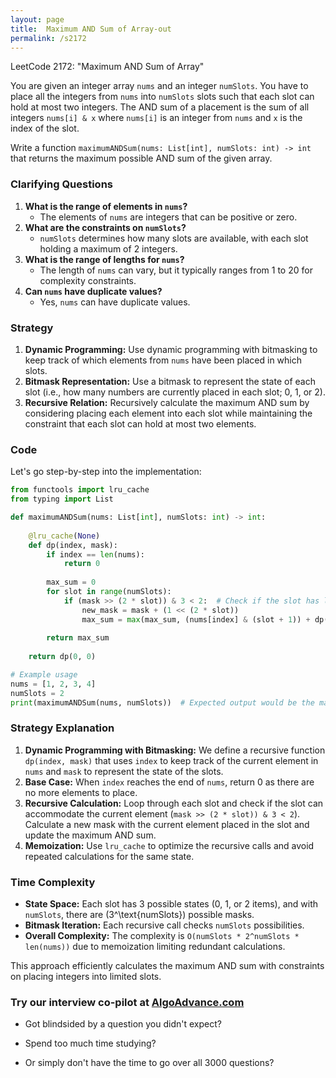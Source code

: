 ```yaml
---
layout: page
title:  Maximum AND Sum of Array-out
permalink: /s2172
---
```

LeetCode 2172: "Maximum AND Sum of Array"

You are given an integer array `nums` and an integer `numSlots`. You have to place all the integers from `nums` into `numSlots` slots such that each slot can hold at most two integers. The AND sum of a placement is the sum of all integers `nums[i] & x` where `nums[i]` is an integer from `nums` and `x` is the index of the slot. 

Write a function `maximumANDSum(nums: List[int], numSlots: int) -> int` that returns the maximum possible AND sum of the given array.

### Clarifying Questions
1. **What is the range of elements in `nums`?**
   - The elements of `nums` are integers that can be positive or zero.
2. **What are the constraints on `numSlots`?**
   - `numSlots` determines how many slots are available, with each slot holding a maximum of 2 integers.
3. **What is the range of lengths for `nums`?**
   - The length of `nums` can vary, but it typically ranges from 1 to 20 for complexity constraints.
4. **Can `nums` have duplicate values?**
   - Yes, `nums` can have duplicate values.

### Strategy
1. **Dynamic Programming:** Use dynamic programming with bitmasking to keep track of which elements from `nums` have been placed in which slots.
2. **Bitmask Representation:** Use a bitmask to represent the state of each slot (i.e., how many numbers are currently placed in each slot; 0, 1, or 2).
3. **Recursive Relation:** Recursively calculate the maximum AND sum by considering placing each element into each slot while maintaining the constraint that each slot can hold at most two elements.

### Code
Let's go step-by-step into the implementation:

```python
from functools import lru_cache
from typing import List

def maximumANDSum(nums: List[int], numSlots: int) -> int:
    
    @lru_cache(None)
    def dp(index, mask):
        if index == len(nums):
            return 0
        
        max_sum = 0
        for slot in range(numSlots):
            if (mask >> (2 * slot)) & 3 < 2:  # Check if the slot has less than 2 items
                new_mask = mask + (1 << (2 * slot))
                max_sum = max(max_sum, (nums[index] & (slot + 1)) + dp(index + 1, new_mask))
        
        return max_sum
    
    return dp(0, 0)

# Example usage
nums = [1, 2, 3, 4]
numSlots = 2
print(maximumANDSum(nums, numSlots))  # Expected output would be the maximum AND sum possible
```

### Strategy Explanation
1. **Dynamic Programming with Bitmasking:** We define a recursive function `dp(index, mask)` that uses `index` to keep track of the current element in `nums` and `mask` to represent the state of the slots.
2. **Base Case:** When `index` reaches the end of `nums`, return 0 as there are no more elements to place.
3. **Recursive Calculation:** Loop through each slot and check if the slot can accommodate the current element (`mask >> (2 * slot)) & 3 < 2`). Calculate a new mask with the current element placed in the slot and update the maximum AND sum.
4. **Memoization:** Use `lru_cache` to optimize the recursive calls and avoid repeated calculations for the same state.

### Time Complexity
- **State Space:** Each slot has 3 possible states (0, 1, or 2 items), and with `numSlots`, there are \(3^\text{numSlots}\) possible masks.
- **Bitmask Iteration:** Each recursive call checks `numSlots` possibilities.
- **Overall Complexity:** The complexity is `O(numSlots * 2^numSlots * len(nums))` due to memoization limiting redundant calculations.

This approach efficiently calculates the maximum AND sum with constraints on placing integers into limited slots.


### Try our interview co-pilot at [AlgoAdvance.com](https://algoAdvance.com)

- Got blindsided by a question you didn't expect?

- Spend too much time studying?

- Or simply don't have the time to go over all 3000 questions?

